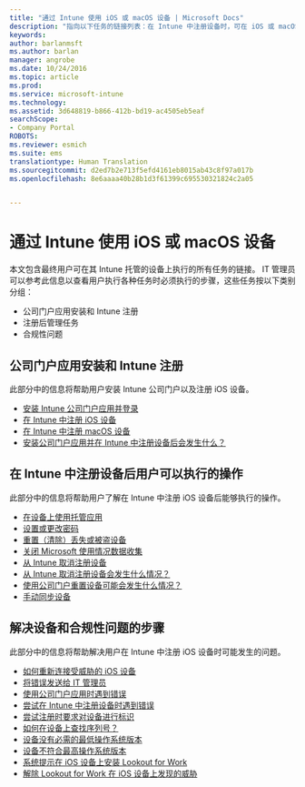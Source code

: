 ```yaml
---
title: "通过 Intune 使用 iOS 或 macOS 设备 | Microsoft Docs"
description: "指向以下任务的链接列表：在 Intune 中注册设备时，可在 iOS 或 macOS 移动设备上执行的任务"
keywords: 
author: barlanmsft
ms.author: barlan
manager: angrobe
ms.date: 10/24/2016
ms.topic: article
ms.prod: 
ms.service: microsoft-intune
ms.technology: 
ms.assetid: 3d648819-b866-412b-bd19-ac4505eb5eaf
searchScope:
- Company Portal
ROBOTS: 
ms.reviewer: esmich
ms.suite: ems
translationtype: Human Translation
ms.sourcegitcommit: d2ed7b2e713f5efd4161eb8015ab43c8f97a017b
ms.openlocfilehash: 8e6aaaa40b28b1d3f61399c695530321824c2a05


---
```


# <a name="using-your-ios-or-macos-device-with-intune"></a>通过 Intune 使用 iOS 或 macOS 设备

本文包含最终用户可在其 Intune 托管的设备上执行的所有任务的链接。 IT 管理员可以参考此信息以查看用户执行各种任务时必须执行的步骤，这些任务按以下类别分组：
- 公司门户应用安装和 Intune 注册
- 注册后管理任务
- 合规性问题

## <a name="company-portal-app-installation-and-intune-enrollment"></a>公司门户应用安装和 Intune 注册

此部分中的信息将帮助用户安装 Intune 公司门户以及注册 iOS 设备。

- [安装 Intune 公司门户应用并登录](install-and-sign-in-to-the-intune-company-portal-app-ios.md)
- [在 Intune 中注册 iOS 设备](enroll-your-device-in-intune-ios.md)
- [在 Intune 中注册 macOS 设备](enroll-your-device-in-intune-macos.md)
- [安装公司门户应用并在 Intune 中注册设备后会发生什么？](what-happens-if-you-install-the-Company-Portal-app-and-enroll-your-device-in-intune-ios.md)

## <a name="things-users-can-do-when-their-device-is-enrolled-in-intune"></a>在 Intune 中注册设备后用户可以执行的操作

此部分中的信息将帮助用户了解在 Intune 中注册 iOS 设备后能够执行的操作。

- [在设备上使用托管应用](use-managed-apps-on-your-device-ios.md)
- [设置或更改密码](set-or-change-your-passcode-ios.md)
- [重置（清除）丢失或被盗设备](reset-erase-your-lost-or-stolen-device-ios.md)
- [关闭 Microsoft 使用情况数据收集](turn-off-microsoft-usage-data-collection-ios.md)
- [从 Intune 取消注册设备](unenroll-your-device-from-intune-ios.md)
- [从 Intune 取消注册设备会发生什么情况？](what-happens-if-you-unenroll-your-device-from-intune-ios.md)
- [使用公司门户重置设备可能会发生什么情况？](what-happens-if-you-reset-your-device-using-the-company-portal-ios.md)
- [手动同步设备](sync-your-device-manually-ios.md)

## <a name="steps-to-fix-device-and-compliance-issues"></a>解决设备和合规性问题的步骤

此部分中的信息将帮助解决用户在 Intune 中注册 iOS 设备时可能发生的问题。

- [如何重新连接受威胁的 iOS 设备](how-to-reconnect-a-compromised-ios-device.md)
- [将错误发送给 IT 管理员](send-errors-to-your-it-admin-ios.md)
- [使用公司门户应用时遇到错误](you-get-an-error-while-using-the-company-portal-app-ios.md)
- [尝试在 Intune 中注册设备时遇到错误](you-see-errors-while-trying-to-enroll-your-device-in-intune-ios.md)
- [尝试注册时要求对设备进行标识](you-are-asked-to-identify-your-device-when-trying-to-enroll-ios.md)
- [如何在设备上查找序列号？](how-do-i-find-the-serial-number-on-my-device-ios.md)
- [设备没有必需的最低操作系统版本](you-need-to-update-your-ios-device.md)
- [设备不符合最高操作系统版本](you-need-to-update-your-ios-device.md)
- [系统提示在 iOS 设备上安装 Lookout for Work](you-are-prompted-to-install-lookout-for-work-ios.md)
- [解除 Lookout for Work 在 iOS 设备上发现的威胁](you-need-to-resolve-a-threat-found-by-lookout-for-work-ios.md)



<!--HONumber=Dec16_HO3-->


